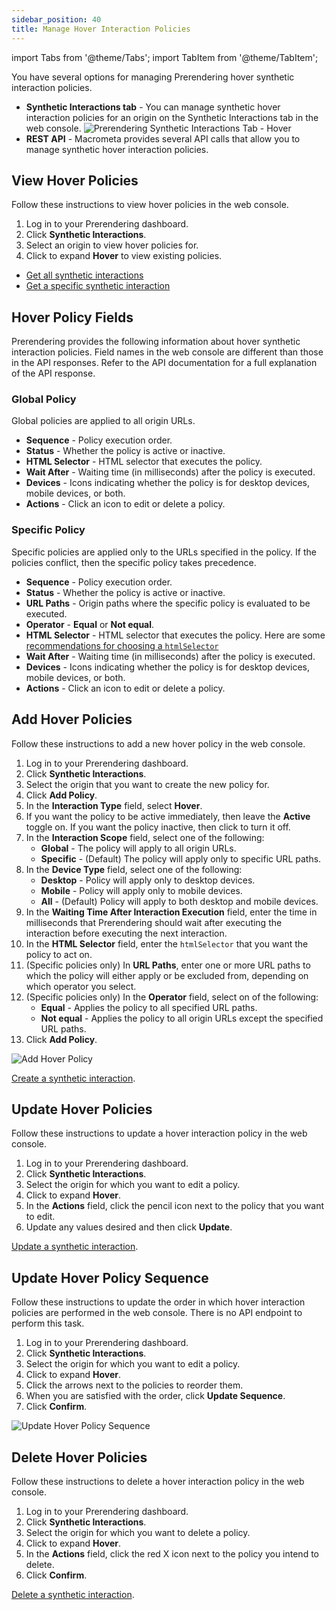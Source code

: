 ```yaml
---
sidebar_position: 40
title: Manage Hover Interaction Policies
---
```


import Tabs from '@theme/Tabs';
import TabItem from '@theme/TabItem';

You have several options for managing Prerendering hover synthetic interaction policies.

- **Synthetic Interactions tab** - You can manage synthetic hover interaction policies for an origin on the Synthetic Interactions tab in the web console.
  ![Prerendering Synthetic Interactions Tab - Hover](/img/prerendering/synthetic-interactions-hover.png)
- **REST API** - Macrometa provides several API calls that allow you to manage synthetic hover interaction policies.

## View Hover Policies

<Tabs groupId="operating-systems">
<TabItem value="console" label="Web Console">

Follow these instructions to view hover policies in the web console.

1. Log in to your Prerendering dashboard.
2. Click **Synthetic Interactions**.
3. Select an origin to view hover policies for.
4. Click to expand **Hover** to view existing policies.

</TabItem>
<TabItem value="api" label="REST API">

- [Get all synthetic interactions](https://www.macrometa.com/docs/apiPrerendering#/paths/api-prerender-v1-origins-origin--interactions/get)
- [Get a specific synthetic interaction](https://www.macrometa.com/docs/apiPrerendering#/paths/api-prerender-v1-origins-origin--interactions--type/get)

</TabItem>
</Tabs>

## Hover Policy Fields

Prerendering provides the following information about hover synthetic interaction policies. Field names in the web console are different than those in the API responses. Refer to the API documentation for a full explanation of the API response.

### Global Policy

Global policies are applied to all origin URLs.

- **Sequence** - Policy execution order.
- **Status** - Whether the policy is active or inactive.
- **HTML Selector** - HTML selector that executes the policy.
- **Wait After** - Waiting time (in milliseconds) after the policy is executed.
- **Devices** - Icons indicating whether the policy is for desktop devices, mobile devices, or both.
- **Actions** - Click an icon to edit or delete a policy.

### Specific Policy

Specific policies are applied only to the URLs specified in the policy. If the policies conflict, then the specific policy takes precedence.

- **Sequence** - Policy execution order.
- **Status** - Whether the policy is active or inactive.
- **URL Paths** - Origin paths where the specific policy is evaluated to be executed.
- **Operator** - **Equal** or **Not equal**.
- **HTML Selector** - HTML selector that executes the policy. Here are some [recommendations for choosing a `htmlSelector`](../02-managing-interactions/index.md)
- **Wait After** - Waiting time (in milliseconds) after the policy is executed.
- **Devices** - Icons indicating whether the policy is for desktop devices, mobile devices, or both.
- **Actions** - Click an icon to edit or delete a policy.

## Add Hover Policies

<Tabs groupId="operating-systems3">
<TabItem value="console" label="Web Console">

Follow these instructions to add a new hover policy in the web console.

1. Log in to your Prerendering dashboard.
2. Click **Synthetic Interactions**.
3. Select the origin that you want to create the new policy for.
4. Click **Add Policy**.
5. In the **Interaction Type** field, select **Hover**.
6. If you want the policy to be active immediately, then leave the **Active** toggle on. If you want the policy inactive, then click to turn it off.
7. In the **Interaction Scope** field, select one of the following:
   - **Global** - The policy will apply to all origin URLs.
   - **Specific** - (Default) The policy will apply only to specific URL paths.
8. In the **Device Type** field, select one of the following:
   - **Desktop** - Policy will apply only to desktop devices.
   - **Mobile** - Policy will apply only to mobile devices.
   - **All** - (Default) Policy will apply to both desktop and mobile devices.
9. In the **Waiting Time After Interaction Execution** field, enter the time in milliseconds that Prerendering should wait after executing the interaction before executing the next interaction.
10. In the **HTML Selector** field, enter the `htmlSelector` that you want the policy to act on.
11. (Specific policies only) In **URL Paths**, enter one or more URL paths to which the policy will either apply or be excluded from, depending on which operator you select.
12. (Specific policies only) In the **Operator** field, select on of the following:
    - **Equal** - Applies the policy to all specified URL paths.
    - **Not equal** - Applies the policy to all origin URLs except the specified URL paths.
13. Click **Add Policy**.

![Add Hover Policy](/img/prerendering/add-hover-policy.png)

</TabItem>
<TabItem value="api" label="REST API">

[Create a synthetic interaction](https://www.macrometa.com/docs/apiPrerendering#/paths/api-prerender-v1-origins-origin--interactions--type/post).

</TabItem>
</Tabs>

## Update Hover Policies

<Tabs groupId="operating-systems4">
<TabItem value="console" label="Web Console">

Follow these instructions to update a hover interaction policy in the web console.

1. Log in to your Prerendering dashboard.
2. Click **Synthetic Interactions**.
3. Select the origin for which you want to edit a policy.
4. Click to expand **Hover**.
5. In the **Actions** field, click the pencil icon next to the policy that you want to edit.
6. Update any values desired and then click **Update**.

</TabItem>
<TabItem value="api" label="REST API">

[Update a synthetic interaction](https://www.macrometa.com/docs/apiPrerendering#/paths/api-prerender-v1-origins-origin--interactions--type/patch).

</TabItem>
</Tabs>

## Update Hover Policy Sequence

Follow these instructions to update the order in which hover interaction policies are performed in the web console. There is no API endpoint to perform this task.

1. Log in to your Prerendering dashboard.
2. Click **Synthetic Interactions**.
3. Select the origin for which you want to edit a policy.
4. Click to expand **Hover**.
5. Click the arrows next to the policies to reorder them.
6. When you are satisfied with the order, click **Update Sequence**.
7. Click **Confirm**.

![Update Hover Policy Sequence](/img/prerendering/update-hover-policy-sequence.png)

## Delete Hover Policies

<Tabs groupId="operating-systems5">
<TabItem value="console" label="Web Console">

Follow these instructions to delete a hover interaction policy in the web console.

1. Log in to your Prerendering dashboard.
2. Click **Synthetic Interactions**.
3. Select the origin for which you want to delete a policy.
4. Click to expand **Hover**.
5. In the **Actions** field, click the red X icon next to the policy you intend to delete.
6. Click **Confirm**.

</TabItem>
<TabItem value="api" label="REST API">

[Delete a synthetic interaction](https://www.macrometa.com/docs/apiPrerendering#/paths/api-prerender-v1-origins-origin--interactions--type/delete).

</TabItem>
</Tabs>
